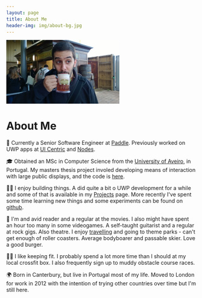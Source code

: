 ```yaml
---
layout: page 
title: About Me
header-img: img/about-bg.jpg
---
```

<!-- 
Hi, my name is Filipe and I’m a software engineer. I’m Portuguese, currently living in London, and working for [Paddle](http://www.paddle.com/).

I try to blog mostly about dev stuff, from projects I’m working on, to problems and solutions I find while coding, with the occasion plug for an app or two I might put out there.


When I’m not coding, I can be found behind a good book, enjoying a good movie, pretending I can shread on my guitar, travelling with friends, riding some waves or (stumbling down) some slopes, going to gigs, and occasionally at the theatre, having a burger, or saving the world in some videogame.

### Background
I am currently a developer at [Paddle](http://www.paddle.com/), working on the Windows SDK. I hold a [Masters in Computer Engineering](http://www.ua.pt/ensino/PageCourse.aspx?id=23&amp;p=4&amp;a=9) from the [University of Aveiro](http://www.ua.pt), in Portugal, where my love for programming began. I ended up writing my Masters’ dissertation on “Interaction with Large Displays in a Public Space via a Mobile Device” where I got to explore the world of Human-Computer Interaction and User Experience, and a bit of Computer Graphics on the side. The result is still in display in the university, and more [details](/app/2012/12/09/deti-interact/
) can be found in my [Projects](/apps) page. -->

<img src="/assets/WP_20131019_094.jpg" width="300" class="aligncenter">

# About Me

💼 Currently a Senior Software Engineer at [Paddle](https://www.paddle.com/). Previously worked on UWP apps at [UI Centric](https://www.uicentric.com/) and [Nodes](https://www.nodesagency.com/).

🎓 Obtained an MSc in Computer Science from the [University of Aveiro](https://www.ua.pt), in Portugal. My masters thesis project involed developing means of interaction with large public displays, and the code is [here](https://github.com/fmmendo/DetiInteract).

👨‍💻 I enjoy building things. A did quite a bit o UWP development for a while and some of that is available in my [Projects](/projects) page. More recently I've spent some time learning new things and some experiments can be found on [github](https://github.com/fmmendo).

💎 I'm and avid reader and a regular at the movies. I also might have spent an hour too many in some videogames. A self-taught guitarist and a regular at rock gigs. Also theatre. I enjoy [travelling](http://www.fmendo.com/travel) and going to theme parks - can't get enough of roller coasters. Average bodyboarer and passable skier. Love a good burger.

🏋️‍♂️ I like keeping fit. I probably spend a lot more time than I should at my local crossfit box. I also frequently sign up to muddy obstacle course races. 

🌍 Born in Canterbury, but live in Portugal most of my life. Moved to London for work in 2012 with the intention of trying other countries over time but I'm still here.

